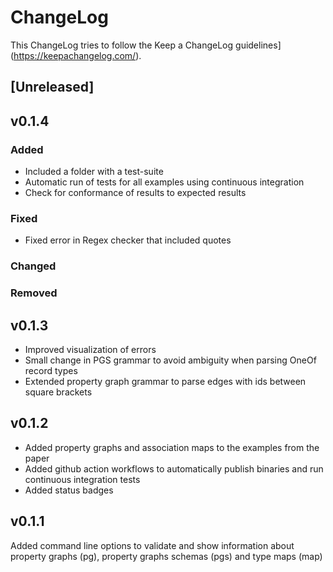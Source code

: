 # ChangeLog

This ChangeLog tries to follow the Keep a ChangeLog guidelines](https://keepachangelog.com/).

## [Unreleased]

## v0.1.4 

### Added
- Included a folder with a test-suite
- Automatic run of tests for all examples using continuous integration
- Check for conformance of results to expected results

### Fixed
- Fixed error in Regex checker that included quotes

### Changed

### Removed

## v0.1.3
- Improved visualization of errors
- Small change in PGS grammar to avoid ambiguity when parsing OneOf record types
- Extended property graph grammar to parse edges with ids between square brackets

## v0.1.2

- Added property graphs and association maps to the examples from the paper
- Added github action workflows to automatically publish binaries and run continuous integration tests
- Added status badges

## v0.1.1 

Added command line options to validate and show information about property graphs (pg), property graphs schemas (pgs) and type maps (map)

